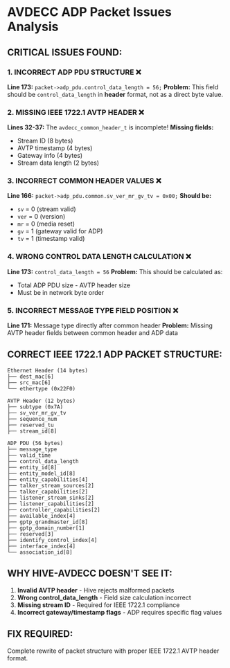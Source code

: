 # AVDECC ADP Packet Issues Analysis

## CRITICAL ISSUES FOUND:

### 1. **INCORRECT ADP PDU STRUCTURE** ❌
**Line 173:** `packet->adp_pdu.control_data_length = 56;`
**Problem:** This field should be `control_data_length` in **header** format, not as a direct byte value.

### 2. **MISSING IEEE 1722.1 AVTP HEADER** ❌
**Lines 32-37:** The `avdecc_common_header_t` is incomplete!
**Missing fields:**
- Stream ID (8 bytes)
- AVTP timestamp (4 bytes) 
- Gateway info (4 bytes)
- Stream data length (2 bytes)

### 3. **INCORRECT COMMON HEADER VALUES** ❌
**Line 166:** `packet->adp_pdu.common.sv_ver_mr_gv_tv = 0x00;`
**Should be:** 
- `sv` = 0 (stream valid)
- `ver` = 0 (version)
- `mr` = 0 (media reset) 
- `gv` = 1 (gateway valid for ADP)
- `tv` = 1 (timestamp valid)

### 4. **WRONG CONTROL DATA LENGTH CALCULATION** ❌
**Line 173:** `control_data_length = 56`
**Problem:** This should be calculated as:
- Total ADP PDU size - AVTP header size
- Must be in network byte order

### 5. **INCORRECT MESSAGE TYPE FIELD POSITION** ❌
**Line 171:** Message type directly after common header
**Problem:** Missing AVTP header fields between common header and ADP data

## CORRECT IEEE 1722.1 ADP PACKET STRUCTURE:

```
Ethernet Header (14 bytes)
├── dest_mac[6]
├── src_mac[6] 
└── ethertype (0x22F0)

AVTP Header (12 bytes)
├── subtype (0x7A)
├── sv_ver_mr_gv_tv
├── sequence_num
├── reserved_tu
├── stream_id[8]

ADP PDU (56 bytes)
├── message_type
├── valid_time
├── control_data_length 
├── entity_id[8]
├── entity_model_id[8]
├── entity_capabilities[4]
├── talker_stream_sources[2]
├── talker_capabilities[2]
├── listener_stream_sinks[2] 
├── listener_capabilities[2]
├── controller_capabilities[2]
├── available_index[4]
├── gptp_grandmaster_id[8]
├── gptp_domain_number[1]
├── reserved[3]
├── identify_control_index[4]
├── interface_index[4]
└── association_id[8]
```

## WHY HIVE-AVDECC DOESN'T SEE IT:
1. **Invalid AVTP header** - Hive rejects malformed packets
2. **Wrong control_data_length** - Field size calculation incorrect
3. **Missing stream ID** - Required for IEEE 1722.1 compliance
4. **Incorrect gateway/timestamp flags** - ADP requires specific flag values

## FIX REQUIRED:
Complete rewrite of packet structure with proper IEEE 1722.1 AVTP header format.
